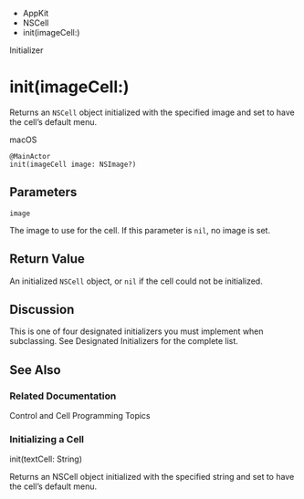 

- AppKit
- NSCell
-  init(imageCell:) 

Initializer

# init(imageCell:)

Returns an `NSCell` object initialized with the specified image and set to have the cell’s default menu.

macOS

``` source
@MainActor
init(imageCell image: NSImage?)
```

## Parameters 

`image`  

The image to use for the cell. If this parameter is `nil`, no image is set.

## Return Value

An initialized `NSCell` object, or `nil` if the cell could not be initialized.

## Discussion

This is one of four designated initializers you must implement when subclassing. See Designated Initializers for the complete list.

## See Also

### Related Documentation

Control and Cell Programming Topics

### Initializing a Cell

init(textCell: String)

Returns an NSCell object initialized with the specified string and set to have the cell’s default menu.

